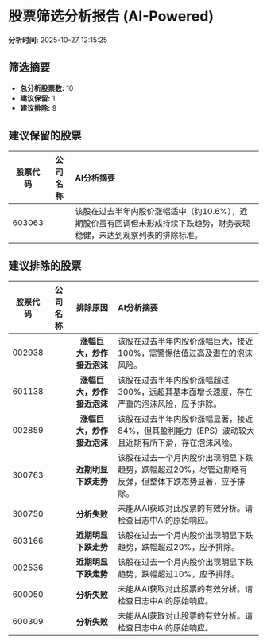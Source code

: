 # 股票筛选分析报告 (AI-Powered)

**分析时间:** 2025-10-27 12:15:25

## 筛选摘要

- **总分析股票数:** 10
- **建议保留:** 1
- **建议排除:** 9

## 建议保留的股票

| 股票代码 | 公司名称 | AI分析摘要 |
|:---:|:---:|:---|
| 603063 |  | 该股在过去半年内股价涨幅适中（约10.6%），近期股价虽有回调但未形成持续下跌趋势，财务表现稳健，未达到观察列表的排除标准。 |

## 建议排除的股票

| 股票代码 | 公司名称 | 排除原因 | AI分析摘要 |
|:---:|:---:|:---:|:---|
| 002938 |  | **涨幅巨大，炒作接近泡沫** | 该股在过去半年内股价涨幅巨大，接近100%，需警惕估值过高及潜在的泡沫风险。 |
| 601138 |  | **涨幅巨大，炒作接近泡沫** | 该股在过去半年内股价涨幅超过300%，远超其基本面增长速度，存在严重的泡沫风险，应予排除。 |
| 002859 |  | **涨幅巨大，炒作接近泡沫** | 该股在过去半年内股价涨幅显著，接近84%，但其盈利能力（EPS）波动较大且近期有所下滑，存在泡沫风险。 |
| 300763 |  | **近期明显下跌走势** | 该股在过去一个月内股价出现明显下跌趋势，跌幅超过20%，尽管近期略有反弹，但整体下跌态势显著，应予排除。 |
| 300750 |  | **分析失败** | 未能从AI获取对此股票的有效分析。请检查日志中AI的原始响应。 |
| 603166 |  | **近期明显下跌走势** | 该股在过去一个月内股价出现明显下跌趋势，跌幅超过20%，应予排除。 |
| 002536 |  | **近期明显下跌走势** | 该股在过去一个月内股价出现明显下跌趋势，跌幅超过10%，应予排除。 |
| 600050 |  | **分析失败** | 未能从AI获取对此股票的有效分析。请检查日志中AI的原始响应。 |
| 600309 |  | **分析失败** | 未能从AI获取对此股票的有效分析。请检查日志中AI的原始响应。 |
